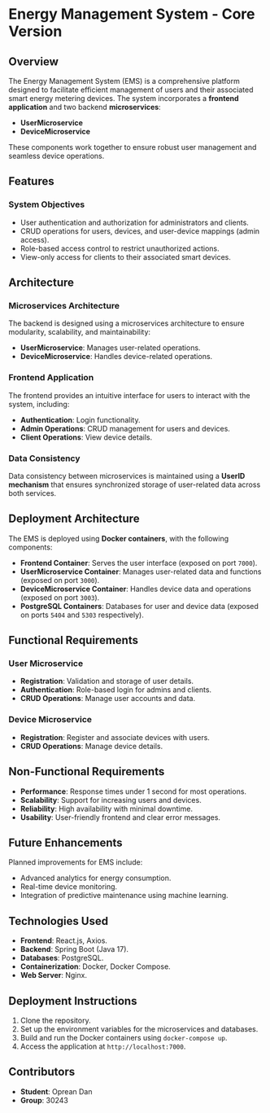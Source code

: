 # Energy Management System - Core Version

## Overview
The Energy Management System (EMS) is a comprehensive platform designed to facilitate efficient management of users and their associated smart energy metering devices. The system incorporates a **frontend application** and two backend **microservices**: 
- **UserMicroservice**
- **DeviceMicroservice**

These components work together to ensure robust user management and seamless device operations.

## Features
### System Objectives
- User authentication and authorization for administrators and clients.
- CRUD operations for users, devices, and user-device mappings (admin access).
- Role-based access control to restrict unauthorized actions.
- View-only access for clients to their associated smart devices.

## Architecture
### Microservices Architecture
The backend is designed using a microservices architecture to ensure modularity, scalability, and maintainability:
- **UserMicroservice**: Manages user-related operations.
- **DeviceMicroservice**: Handles device-related operations.

### Frontend Application
The frontend provides an intuitive interface for users to interact with the system, including:
- **Authentication**: Login functionality.
- **Admin Operations**: CRUD management for users and devices.
- **Client Operations**: View device details.

### Data Consistency
Data consistency between microservices is maintained using a **UserID mechanism** that ensures synchronized storage of user-related data across both services.

## Deployment Architecture
The EMS is deployed using **Docker containers**, with the following components:
- **Frontend Container**: Serves the user interface (exposed on port `7000`).
- **UserMicroservice Container**: Manages user-related data and functions (exposed on port `3000`).
- **DeviceMicroservice Container**: Handles device data and operations (exposed on port `3003`).
- **PostgreSQL Containers**: Databases for user and device data (exposed on ports `5404` and `5303` respectively).

## Functional Requirements
### User Microservice
- **Registration**: Validation and storage of user details.
- **Authentication**: Role-based login for admins and clients.
- **CRUD Operations**: Manage user accounts and data.

### Device Microservice
- **Registration**: Register and associate devices with users.
- **CRUD Operations**: Manage device details.

## Non-Functional Requirements
- **Performance**: Response times under 1 second for most operations.
- **Scalability**: Support for increasing users and devices.
- **Reliability**: High availability with minimal downtime.
- **Usability**: User-friendly frontend and clear error messages.

## Future Enhancements
Planned improvements for EMS include:
- Advanced analytics for energy consumption.
- Real-time device monitoring.
- Integration of predictive maintenance using machine learning.

## Technologies Used
- **Frontend**: React.js, Axios.
- **Backend**: Spring Boot (Java 17).
- **Databases**: PostgreSQL.
- **Containerization**: Docker, Docker Compose.
- **Web Server**: Nginx.

## Deployment Instructions
1. Clone the repository.
2. Set up the environment variables for the microservices and databases.
3. Build and run the Docker containers using `docker-compose up`.
4. Access the application at `http://localhost:7000`.

## Contributors
- **Student**: Oprean Dan
- **Group**: 30243

